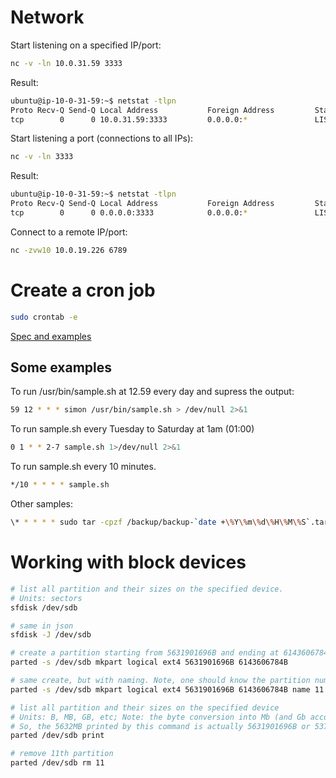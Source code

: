 # Network
Start listening on a specified IP/port:
```sh
nc -v -ln 10.0.31.59 3333
```
Result:
```sh
ubuntu@ip-10-0-31-59:~$ netstat -tlpn
Proto Recv-Q Send-Q Local Address           Foreign Address         State       PID/Program name
tcp        0      0 10.0.31.59:3333         0.0.0.0:*               LISTEN      1517/nc
```
Start listening a port (connections to all IPs):
```sh
nc -v -ln 3333
```
Result:
```sh
ubuntu@ip-10-0-31-59:~$ netstat -tlpn
Proto Recv-Q Send-Q Local Address           Foreign Address         State       PID/Program name
tcp        0      0 0.0.0.0:3333            0.0.0.0:*               LISTEN      1391/nc
```

Connect to a remote IP/port:
```sh
nc -zvw10 10.0.19.226 6789
```

# Create a cron job

```sh
sudo crontab -e
```
[Spec and examples](https://www.tutorialspoint.com/unix_commands/crontab.htm)

## Some examples

To run /usr/bin/sample.sh at 12.59 every day and supress the output:
```sh
59 12 * * * simon /usr/bin/sample.sh > /dev/null 2>&1
```
To run sample.sh every Tuesday to Saturday at 1am (01:00)
```sh
0 1 * * 2-7 sample.sh 1>/dev/null 2>&1
```
To run sample.sh every 10 minutes.
```sh
*/10 * * * * sample.sh
```

Other samples:
```sh
\* * * * * sudo tar -cpzf /backup/backup-`date +\%Y\%m\%d\%H\%M\%S`.tar.gz /var/www/
```

# Working with block devices

```sh
# list all partition and their sizes on the specified device. 
# Units: sectors
sfdisk /dev/sdb

# same in json
sfdisk -J /dev/sdb

# create a partition starting from 5631901696B and ending at 6143606784B
parted -s /dev/sdb mkpart logical ext4 5631901696B 6143606784B 

# same create, but with naming. Note, one should know the partition number, being created. Better way would be to run it in 2 separate commands:
parted -s /dev/sdb mkpart logical ext4 5631901696B 6143606784B name 11 future05-3

# list all partition and their sizes on the specified device
# Units: B, MB, GB, etc; Note: the byte conversion into Mb (and Gb accordingly) is incorrect as they just divide by 1000 and round rather than dividing by 1024
# So, the 5632MB printed by this command is actually 5631901696B or 5371MB (not 5632MB)
parted /dev/sdb print 

# remove 11th partition
parted /dev/sdb rm 11
```
